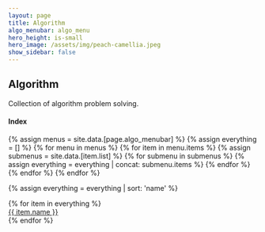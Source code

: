 ```yaml
---
layout: page
title: Algorithm
algo_menubar: algo_menu
hero_height: is-small
hero_image: /assets/img/peach-camellia.jpeg
show_sidebar: false
---
```


## Algorithm

Collection of algorithm problem solving.

#### Index

{% assign menus = site.data.[page.algo_menubar] %}
{% assign everything = [] %}
{% for menu in menus %}
    {% for item in menu.items %}
        {% assign submenus = site.data.[item.list] %}
        {% for submenu in submenus %}
            {% assign everything = everything | concat: submenu.items %}
        {% endfor %}
    {% endfor %}
{% endfor %}

{% assign everything = everything | sort: 'name' %}
<div class="menu">
    <dl class="menu-list">
    {% for item in everything %}
        <dt class="is-size-6">
            <a href="{{ item.link | relative_url }}">
                {{ item.name }}
            </a>
        </dt>
    {% endfor %}
    </dl>
</div>
